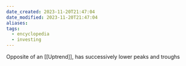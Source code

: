 ```yaml
---
date_created: 2023-11-20T21:47:04
date_modified: 2023-11-20T21:47:04
aliases: 
tags:
  - encyclopedia
  - investing
---
```

Opposite of an [[Uptrend]], has successively lower peaks and troughs